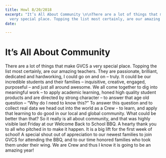```yaml
---
title: Howl 8/20/2018
excerpt: "It’s All About Community \n\nThere are a lot of things that make GVCS a
  very special place. Topping the list most certainly, are our amazing teachers."
date: 

---
```

# It’s All About Community 

There are a lot of things that make GVCS a very special place. Topping the list most certainly, are our amazing teachers. They are passionate, brilliant, dedicated and hardworking, I could go on and on – truly. It could be our incredible students and their families – inquisitive, creative, engaged, purposeful – and just all around awesome. We all come together to dig into meaningful work – to apply academic learning, honed high quality student products and are directed by strong character – to answer that age old question – “Why do I need to know this?” To answer this question and to collect real data we head out into the world as a Crew - to learn, and apply that learning to do good in our local and global community. What could be better than that? So it really is all about community, and that was highly visible last Friday at our Welcome Back to School BBQ. A hearty thank you to all who pitched in to make it happen. It is a big lift for the first week of school! A special shout out of appreciation to our newest families to join GVCS for attending the BBQ, and to our time honored families who took them under their wing. We are Crew and thus I know it is going to be an amazing year!
